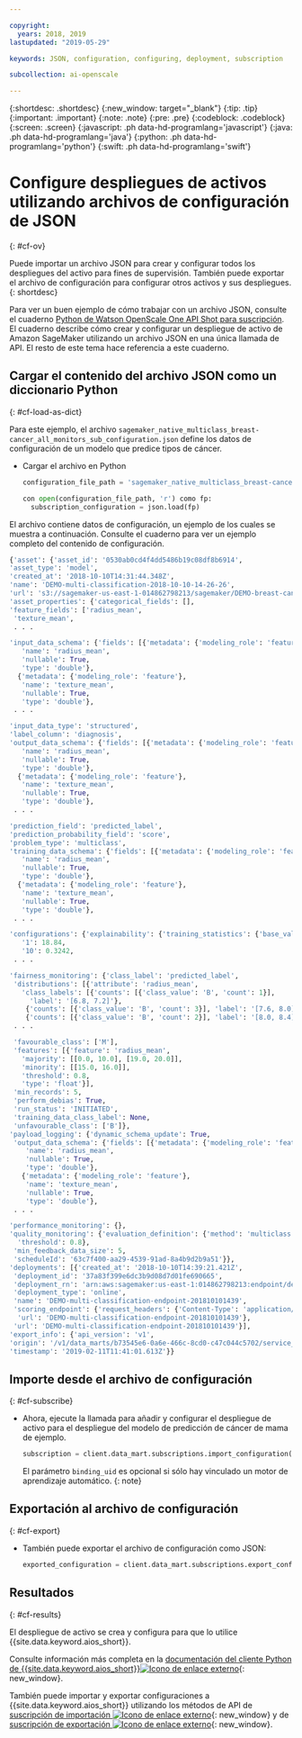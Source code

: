 ```yaml
---

copyright:
  years: 2018, 2019
lastupdated: "2019-05-29"

keywords: JSON, configuration, configuring, deployment, subscription

subcollection: ai-openscale

---
```


{:shortdesc: .shortdesc}
{:new_window: target="_blank"}
{:tip: .tip}
{:important: .important}
{:note: .note}
{:pre: .pre}
{:codeblock: .codeblock}
{:screen: .screen}
{:javascript: .ph data-hd-programlang='javascript'}
{:java: .ph data-hd-programlang='java'}
{:python: .ph data-hd-programlang='python'}
{:swift: .ph data-hd-programlang='swift'}

# Configure despliegues de activos utilizando archivos de configuración de JSON
{: #cf-ov}

Puede importar un archivo JSON para crear y configurar todos los despliegues del activo para fines de supervisión. También puede exportar el archivo de configuración para configurar otros activos y sus despliegues.
{: shortdesc}

Para ver un buen ejemplo de cómo trabajar con un archivo JSON, consulte el cuaderno [Python de Watson OpenScale One API Shot para suscripción](https://github.com/pmservice/ai-openscale-tutorials/blob/master/notebooks/Watson%20OpenScale%20One%20API%20Shot%20for%20subscription.ipynb). El cuaderno describe cómo crear y configurar un despliegue de activo de Amazon SageMaker utilizando un archivo JSON en una única llamada de API. El resto de este tema hace referencia a este cuaderno.

## Cargar el contenido del archivo JSON como un diccionario Python
{: #cf-load-as-dict}

Para este ejemplo, el archivo `sagemaker_native_multiclass_breast-cancer_all_monitors_sub_configuration.json` define los datos de configuración de un modelo que predice tipos de cáncer.

- Cargar el archivo en Python

    ```python
    configuration_file_path = 'sagemaker_native_multiclass_breast-cancer_all_monitors_sub_configuration.json'

  con open(configuration_file_path, 'r') como fp:
      subscription_configuration = json.load(fp)
    ```

El archivo contiene datos de configuración, un ejemplo de los cuales se muestra a continuación. Consulte el cuaderno para ver un ejemplo completo del contenido de configuración.

  ```python
  {'asset': {'asset_id': '0530ab0cd4f4dd5486b19c08df8b6914',
  'asset_type': 'model',
  'created_at': '2018-10-10T14:31:44.348Z',
  'name': 'DEMO-multi-classification-2018-10-10-14-26-26',
  'url': 's3://sagemaker-us-east-1-014862798213/sagemaker/DEMO-breast-cancer-prediction/DEMO-multi-classification-2018-10-10-14-26-26/output/model.tar.gz'},
 'asset_properties': {'categorical_fields': [],
  'feature_fields': ['radius_mean',
   'texture_mean',
   . . .

  'input_data_schema': {'fields': [{'metadata': {'modeling_role': 'feature'},
     'name': 'radius_mean',
     'nullable': True,
     'type': 'double'},
    {'metadata': {'modeling_role': 'feature'},
     'name': 'texture_mean',
     'nullable': True,
     'type': 'double'},
   . . .

  'input_data_type': 'structured',
  'label_column': 'diagnosis',
  'output_data_schema': {'fields': [{'metadata': {'modeling_role': 'feature'},
     'name': 'radius_mean',
     'nullable': True,
     'type': 'double'},
    {'metadata': {'modeling_role': 'feature'},
     'name': 'texture_mean',
     'nullable': True,
     'type': 'double'},
   . . .

  'prediction_field': 'predicted_label',
  'prediction_probability_field': 'score',
  'problem_type': 'multiclass',
  'training_data_schema': {'fields': [{'metadata': {'modeling_role': 'feature'},
     'name': 'radius_mean',
     'nullable': True,
     'type': 'double'},
    {'metadata': {'modeling_role': 'feature'},
     'name': 'texture_mean',
     'nullable': True,
     'type': 'double'},
   . . .

 'configurations': {'explainability': {'training_statistics': {'base_values': {'0': 13.37,
     '1': 18.84,
     '10': 0.3242,
   . . .

  'fairness_monitoring': {'class_label': 'predicted_label',
   'distributions': [{'attribute': 'radius_mean',
     'class_labels': [{'counts': [{'class_value': 'B', 'count': 1}],
       'label': '[6.8, 7.2]'},
      {'counts': [{'class_value': 'B', 'count': 3}], 'label': '[7.6, 8.0]'},
      {'counts': [{'class_value': 'B', 'count': 2}], 'label': '[8.0, 8.4]'},
   . . .

   'favourable_class': ['M'],
   'features': [{'feature': 'radius_mean',
     'majority': [[0.0, 10.0], [19.0, 20.0]],
     'minority': [[15.0, 16.0]],
     'threshold': 0.8,
     'type': 'float'}],
   'min_records': 5,
   'perform_debias': True,
   'run_status': 'INITIATED',
   'training_data_class_label': None,
   'unfavourable_class': ['B']},
  'payload_logging': {'dynamic_schema_update': True,
   'output_data_schema': {'fields': [{'metadata': {'modeling_role': 'feature'},
      'name': 'radius_mean',
      'nullable': True,
      'type': 'double'},
     {'metadata': {'modeling_role': 'feature'},
      'name': 'texture_mean',
      'nullable': True,
      'type': 'double'},
   . . .

  'performance_monitoring': {},
  'quality_monitoring': {'evaluation_definition': {'method': 'multiclass',
    'threshold': 0.8},
   'min_feedback_data_size': 5,
   'scheduleId': '63c7f400-aa29-4539-91ad-8a4b9d2b9a51'}},
 'deployments': [{'created_at': '2018-10-10T14:39:21.421Z',
   'deployment_id': '37a83f399e6dc3b9d08d7d01fe690665',
   'deployment_rn': 'arn:aws:sagemaker:us-east-1:014862798213:endpoint/demo-multi-classification-endpoint-201810101439',
   'deployment_type': 'online',
   'name': 'DEMO-multi-classification-endpoint-201810101439',
   'scoring_endpoint': {'request_headers': {'Content-Type': 'application/json'},
    'url': 'DEMO-multi-classification-endpoint-201810101439'},
   'url': 'DEMO-multi-classification-endpoint-201810101439'}],
 'export_info': {'api_version': 'v1',
  'origin': '/v1/data_marts/b73545e6-0a6e-466c-8cd0-c47c044c5702/service_bindings/bf44cc7f-990d-4942-bfc6-cbcf71a1b78c/subscriptions/0530ab0cd4f4dd5486b19c08df8b6914',
  'timestamp': '2019-02-11T11:41:01.613Z'}}
  ```

## Importe desde el archivo de configuración
{: #cf-subscribe}

- Ahora, ejecute la llamada para añadir y configurar el despliegue de activo para el despliegue del modelo de predicción de cáncer de mama de ejemplo.

    ```python
    subscription = client.data_mart.subscriptions.import_configuration(binding_uid=binding_uid, configuration_data=subscription_configuration)
    ```

  El parámetro `binding_uid` es opcional si sólo hay vinculado un motor de aprendizaje automático.
  {: note}

## Exportación al archivo de configuración
{: #cf-export}

- También puede exportar el archivo de configuración como JSON:

    ```python
    exported_configuration = client.data_mart.subscriptions.export_configuration(binding_uid=binding_uid, subscription_uid=subscription.uid)
    ```

## Resultados
{: #cf-results}

El despliegue de activo se crea y configura para que lo utilice {{site.data.keyword.aios_short}}.

Consulte información más completa en la [documentación del cliente Python de {{site.data.keyword.aios_short}}![Icono de enlace externo](../../icons/launch-glyph.svg "Icono de enlace externo")](http://ai-openscale-python-client-dev.mybluemix.net/#subscriptions){: new_window}.

También puede importar y exportar configuraciones a {{site.data.keyword.aios_short}} utilizando los métodos de API de [suscripción de importación ![Icono de enlace externo](../../icons/launch-glyph.svg "Icono de enlace externo")](https://{DomainName}/apidocs/ai-openscale#import-subscription){: new_window} y de [suscripción de exportación ![Icono de enlace externo](../../icons/launch-glyph.svg "Icono de enlace externo")](https://{DomainName}/apidocs/ai-openscale#export-subscription){: new_window}.

